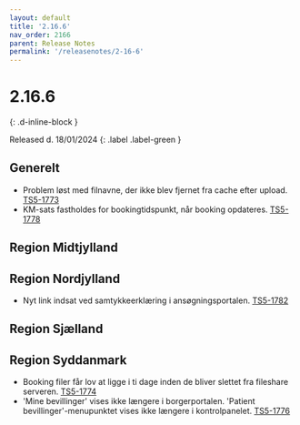 ```yaml
---
layout: default
title: '2.16.6'
nav_order: 2166
parent: Release Notes
permalink: '/releasenotes/2-16-6'
---
```


# 2.16.6
{: .d-inline-block }

Released d. 18/01/2024 {: .label .label-green }

## Generelt
- Problem løst med filnavne, der ikke blev fjernet fra cache efter upload. [TS5-1773](https://sd.trifork.com/browse/TS5-1773)
- KM-sats fastholdes for bookingtidspunkt, når booking opdateres. [TS5-1778](https://sd.trifork.com/browse/TS5-1778)
  
## Region Midtjylland


## Region Nordjylland
- Nyt link indsat ved samtykkeerklæring i ansøgningsportalen. [TS5-1782](https://sd.trifork.com/browse/TS5-1782)

## Region Sjælland

## Region Syddanmark
- Booking filer får lov at ligge i ti dage inden de bliver slettet fra fileshare serveren. [TS5-1774](https://sd.trifork.com/browse/TS5-1774)
- 'Mine bevillinger' vises ikke længere i borgerportalen. 'Patient bevillinger'-menupunktet vises ikke længere i kontrolpanelet. [TS5-1776](https://sd.trifork.com/browse/TS5-1776)

